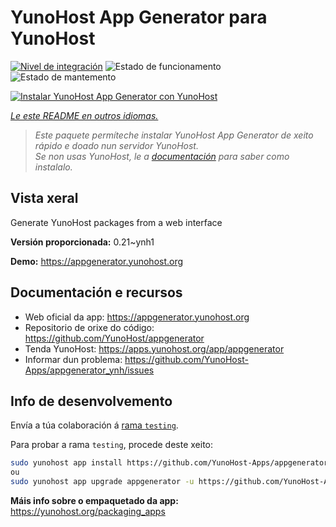 <!--
NOTA: Este README foi creado automáticamente por <https://github.com/YunoHost/apps/tree/master/tools/readme_generator>
NON debe editarse manualmente.
-->

# YunoHost App Generator para YunoHost

[![Nivel de integración](https://apps.yunohost.org/badge/integration/appgenerator)](https://ci-apps.yunohost.org/ci/apps/appgenerator/)
![Estado de funcionamento](https://apps.yunohost.org/badge/state/appgenerator)
![Estado de mantemento](https://apps.yunohost.org/badge/maintained/appgenerator)

[![Instalar YunoHost App Generator con YunoHost](https://install-app.yunohost.org/install-with-yunohost.svg)](https://install-app.yunohost.org/?app=appgenerator)

*[Le este README en outros idiomas.](./ALL_README.md)*

> *Este paquete permíteche instalar YunoHost App Generator de xeito rápido e doado nun servidor YunoHost.*  
> *Se non usas YunoHost, le a [documentación](https://yunohost.org/install) para saber como instalalo.*

## Vista xeral

Generate YunoHost packages from a web interface


**Versión proporcionada:** 0.21~ynh1

**Demo:** <https://appgenerator.yunohost.org>
## Documentación e recursos

- Web oficial da app: <https://appgenerator.yunohost.org>
- Repositorio de orixe do código: <https://github.com/YunoHost/appgenerator>
- Tenda YunoHost: <https://apps.yunohost.org/app/appgenerator>
- Informar dun problema: <https://github.com/YunoHost-Apps/appgenerator_ynh/issues>

## Info de desenvolvemento

Envía a túa colaboración á [rama `testing`](https://github.com/YunoHost-Apps/appgenerator_ynh/tree/testing).

Para probar a rama `testing`, procede deste xeito:

```bash
sudo yunohost app install https://github.com/YunoHost-Apps/appgenerator_ynh/tree/testing --debug
ou
sudo yunohost app upgrade appgenerator -u https://github.com/YunoHost-Apps/appgenerator_ynh/tree/testing --debug
```

**Máis info sobre o empaquetado da app:** <https://yunohost.org/packaging_apps>
